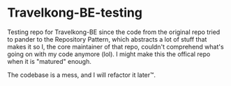 # Travelkong-BE-testing
Testing repo for Travelkong-BE since the code from the original repo tried to pander to the Repository Pattern, which abstracts a lot of stuff that makes it so I, the core maintainer of that repo, couldn't comprehend what's going on with my code anymore (lol).
I might make this the offical repo when it is "matured" enough.

The codebase is a mess, and I will refactor it later™.
